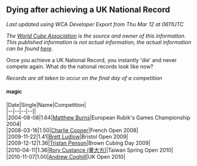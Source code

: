 ## Dying after achieving a UK National Record 

*Last updated using WCA Developer Export from Thu Mar 12 at 0611UTC*

*The [World Cube Association](https://www.worldcubeassociation.org) is the source and owner of this information. This published information is not actual information, the actual information can be found [here](https://www.worldcubeassociation.org/results).*

Once you achieve a UK National Record, you instantly 'die' and never compete again. What do the national records look like now?

*Records are all taken to occur on the final day of a competition*

#### magic

|Date|Single|Name|Competition|  
|--|--|--|--||  
|2004-08-08|1.64|[Matthew Burns](https://www.worldcubeassociation.org/persons/2004BURN01)|European Rubik's Games Championship 2004|  
|2008-03-16|1.50|[Charlie Cooper](https://www.worldcubeassociation.org/persons/2007COOP01)|French Open 2008|  
|2009-11-22|1.41|[Brett Ludlow](https://www.worldcubeassociation.org/persons/2009LUDL01)|Bristol Open 2009|  
|2009-12-12|1.36|[Tristan Penson](https://www.worldcubeassociation.org/persons/2009PENS02)|Brown Cubing Day 2009|  
|2010-04-11|1.36|[Rory Custance (董大方)](https://www.worldcubeassociation.org/persons/2009CUST01)|Taiwan Spring Open 2010|  
|2010-11-07|1.00|[Andrew Coghill](https://www.worldcubeassociation.org/persons/2009COGH01)|UK Open 2010|  
